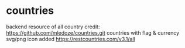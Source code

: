 # countries
backend resource of all country
credit: https://github.com/mledoze/countries.git
countries with flag & currency svg/png icon added
        https://restcountries.com/v3.1/all
